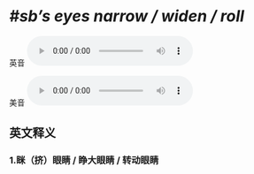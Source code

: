 # ***\#sb’s eyes narrow / widen / roll*** 
英音
<audio src="./media/sb’s eyes narrow,sb’s eyes widen,sb’s eyes roll1_AAC.aac" controls="controls"></audio>

美音
<audio src="./media/sb’s eyes narrow,sb’s eyes widen,sb’s eyes roll2_AAC.aac" controls="controls"></audio>



  

英文释义
---
### 1.**眯（挤）眼睛 / 睁大眼睛 / 转动眼睛**  


